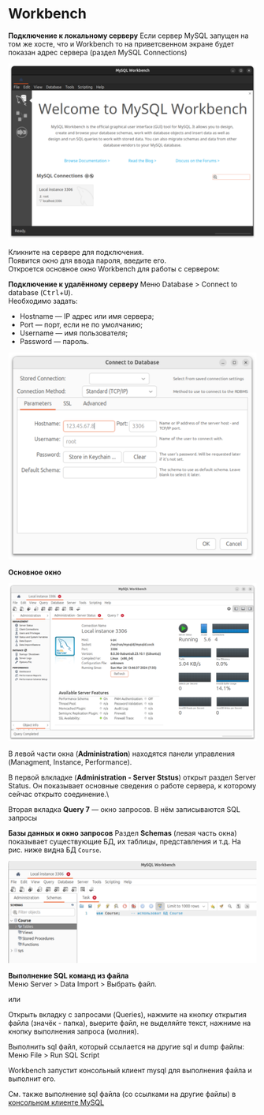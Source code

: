 # Workbench

**Подключение к локальному серверу**
Если сервер MySQL запущен на том же хосте, что и Workbench то на приветсвенном экране будет показан адрес сервера (раздел MySQL Connections)

<img src="assets/workbench_main_screen.png">

Кликните на сервере для подключения.\
Появится окно для ввода пароля, введите его.\
Откроется основное окно Workbench для работы с сервером:


**Подключение к удалённому серверу**
Меню Database > Connect to database (<kbd>Ctrl</kbd>+<kbd>U</kbd>).\
Необходимо задать:
- Hostname — IP адрес или имя сервера;
- Port — порт, если не по умолчанию;
- Username — имя пользователя;
- Password — пароль.

<img src="assets/workbench_connect.png">

**Основное окно**

<img src="assets/workbench_server_status.png">

В левой части окна (**Administration**) находятся панели управления (Managment, Instance, Performance). 

В первой влкладке 
(**Administration - Server Ststus**) открыт раздел Server Status. Он показывает основные сведения о работе сервера, к которому сейчас открыто соединение.\

Вторая вкладка **Query 7** — окно запросов. В нём записываются SQL запросы 


**Базы данных и окно запросов**
Раздел **Schemas** (левая часть окна) показывает существующие БД, их таблицы, представления и т.д. На рис. ниже видна БД `Course`.

<img src="assets/workbecn_query_schemas.png">

<br>

**Выполнение SQL команд из файла**\
Меню Server > Data Import > Выбрать файл.

или

Открыть вкладку с запросами (Queries), нажмите на кнопку открытия файла (значёк - папка), выерите файл, не выделяйте текст, нажниме на кнопку выполнения запроса (молния). 


Выполнить sql файл, который ссылается на другие sql и dump файлы:
Меню File >  Run SQL Script

Workbench запустит консольный клиент mysql для выполнения файла и выполнит его.


См. также выполнение sql файла (со ссылками на другие файлы) в [консольном клиенте MySQL](https://github.com/VetrovSV/DataBases/blob/main/MySQL.md#%D1%80%D0%B5%D0%B7%D0%B5%D1%80%D0%B2%D0%BD%D0%BE%D0%B5-%D0%BA%D0%BE%D0%BF%D0%B8%D1%80%D0%BE%D0%B2%D0%B0%D0%BD%D0%B8%D0%B5-%D1%8D%D0%BA%D1%81%D0%BF%D0%BE%D1%80%D1%82-%D0%B8-%D0%B8%D0%BC%D0%BF%D0%BE%D1%80%D1%82)